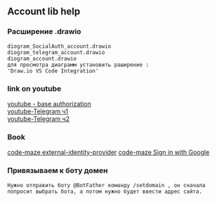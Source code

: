 
## Account lib help
### Расширение .drawio
```
diogram_SocialAuth_account.drawio
diogram_telegram_account.drawio
diogram_account.drawio
для просмотра диаграмм установить раширение :
'Draw.io VS Code Integration'
```
### link on youtube
[youtube - base authorization](https://www.youtube.com/watch?v=DvMySFn8q1M&list=PLOsNJkq1ukWVUOVOFX699u6uBtKs7nhnY&index=4) <br>
[youtube-Telegram ч1](https://www.youtube.com/watch?v=WpUnR7DjI6g&list=PLOsNJkq1ukWVUOVOFX699u6uBtKs7nhnY&index=5) <br>
[youtube-Telegram ч2](https://www.youtube.com/watch?v=GiMQ6E7hMQA&list=PLOsNJkq1ukWVUOVOFX699u6uBtKs7nhnY&index=6)
### Book 
[ code-maze external-identity-provider](https://code-maze.com/external-identity-provider-aspnet-core-identity/)
[code-maze Sign in with Google](https://code-maze.com/how-to-sign-in-with-google-angular-aspnet-webapi/)

### Привязываем к боту домен
```
Нужно отправить боту @BotFather команду /setdomain , он сначала попросит выбрать бота, а потом нужно будет ввести адрес сайта.
```